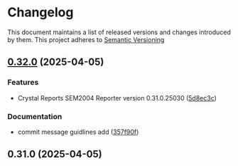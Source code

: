 # Changelog

This document maintains a list of released versions and changes introduced by them.
This project adheres to [Semantic Versioning](https://semver.org/spec/v2.0.0.html)

## [0.32.0](https://dev.azure.com/titanium-sportservice/SPORT_SWM_SEM2004/_git/SPORT_SWM_SEM2004_CR_Reporter/compare/v0.31.0...v0.32.0) (2025-04-05)


### Features

* Crystal Reports SEM2004 Reporter version 0.31.0.25030 ([5d8ec3c](https://dev.azure.com/titanium-sportservice/SPORT_SWM_SEM2004/_git/SPORT_SWM_SEM2004_CR_Reporter/commit/5d8ec3c792a696bbfd197cfebc9af9410815a18a))


### Documentation

* commit message guidlines add ([357f90f](https://dev.azure.com/titanium-sportservice/SPORT_SWM_SEM2004/_git/SPORT_SWM_SEM2004_CR_Reporter/commit/357f90f7e7e3dd7f17ebc7ead4a0d321c4a09c43))

## 0.31.0 (2025-04-05)
